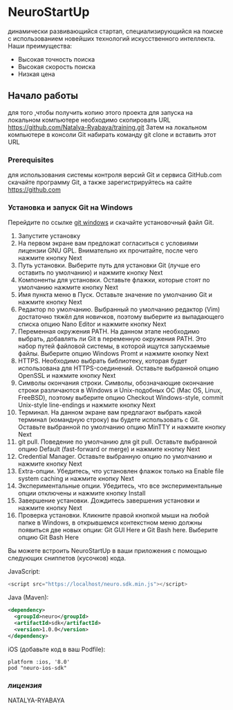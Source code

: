 # **NeuroStartUp**
динамически развивающийся стартап, специализирующийся на поиске с использованием новейших технологий искусственного интеллекта.
Наши преимущества:
* Высокая точность поиска
* Высокая скорость поиска
* Низкая цена
## **Начало работы**
для того ,чтобы получить копию этого проекта для запуска на локальном компьютере необходимо скопировать URL https://github.com/Natalya-Ryabaya/training.git Затем на локальном компьютере в консоли Git набирать команду git clone и вставить этот URL
### **Prerequisites**
 для использования системы контроля версий Git и сервиса GitHub.com скачайте программу Git, а также зарегистрируйтесь на сайте https://github.com
 ### **Установка и запуск Git на Windows**
 Перейдите по ссылке [git windows](https://git-scm.com/download/win) и скачайте установочный файл Git. 
 1. Запустите установку
 1. На первом экране вам предложат согласиться с условиями лицензии GNU GPL. Внимательно их прочитайте, после чего нажмите кнопку Next
 1. Путь установки. Выберите путь для установки Git (лучше его оставить по умолчанию) и нажмите кнопку Next
 1. Компоненты для установки. Оставьте флажки, которые стоят по умолчанию нажмите кнопку Next
 1. Имя пункта меню в Пуск. Оставьте значение по умолчанию Git и нажмите кнопку Next
 1. Редактор по умолчанию. Выбранный по умолчанию редактор (Vim) достаточно тяжёл для новичков, поэтому выберите из выпадающего списка опцию Nano Editor и нажмите кнопку Next
 1. Переменная окружения PATH. На данном этапе необходимо выбрать, добавлять ли Git в переменную окружения PATH. Это набор путей файловой системы, в которой ищутся запускаемые файлы. Выберите опцию Windows Promt и нажмите кнопку Next
 1. HTTPS. Необходимо выбрать библиотеку, которая будет использована для HTTPS-соединений. Оставьте выбранной опцию OpenSSL и нажмите кнопку Next
 1. Символы окончания строки. Символы, обозначающие окончание строки различаются в Windows и Unix-подобных ОС (Mac OS, Linux, FreeBSD), поэтому выберите опцию Checkout Windows-style, commit Unix-style line-endings и нажмите кнопку Next
 1. Терминал. На данном экране вам предлагают выбрать какой терминал (командную строку) вы будете использовать с Git. Оставьте выбранной по умолчанию опцию MinTTY и нажмите кнопку Next
 1. git pull. Поведение по умолчанию для git pull. Оставьте выбранной опцию Default (fast-forward or merge) и нажмите кнопку Next
 1. Credential Manager. Оставьте выбранную опцию по умолчанию и нажмите кнопку Next
 1. Extra-опции. Убедитесь, что установлен флажок только на Enable file system caching и нажмите кнопку Next
 1. Экспериментальные опции. Убедитесь, что все экспериментальные опции отключены и нажмите кнопку Install
 1. Завершение установки. Дождитесь завершения установки и нажмите кнопку Next
 1. Проверка установки. Кликните правой кнопкой мыши на любой папке в Windows, в открывшемся контекстном меню должны появиться две новых опции: Git GUI Here и Git Bash here. Выберите опцию Git Bash Here

 Вы можете встроить NeuroStartUp в ваши приложения с помощью следующих сниппетов (кусочков) кода.

JavaScript:
```javascript
<script src="https://localhost/neuro.sdk.min.js"></script>
```

Java (Maven):
```xml
<dependency>
  <groupId>neuro</groupId>
  <artifactId>sdk</artifactId>
  <version>1.0.0</version>
</dependency>
```

iOS (добавьте код в ваш Podfile):
```
platform :ios, '8.0'
pod "neuro-ios-sdk"
```

 ### ***лицензия***
NATALYA-RYABAYA